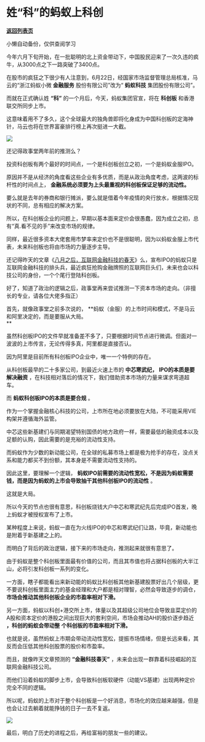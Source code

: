 # 姓“科”的蚂蚁上科创

[**返回列表页**](/gzh/政事堂2019)

小懒自动备份，仅供查阅学习

今年六月下旬开始，在一批聪明的北上资金带动下，中国股民迎来了一次久违的疯牛，从3000点之下一路突破了3400点。  

  

在股市的疯狂之下很少有人注意到，6月22日，经国家市场监督管理总局核准，马云的“浙江蚂蚁小微 **金融服务** 股份有限公司”改为“ **蚂蚁科技**
集团股份有限公司”。

  

而就在正式确认姓 **“科”** 的一个月后，今天，蚂蚁集团官宣，将在 **科创板** 和香港联交所同步上市。

  

这意味着用不了多久，这个全球最大的独角兽即将化身成为中国科创板的定海神针，马云也将在世界富豪排行榜上再次挺进一大截。

  

![](https://mmbiz.qpic.cn/mmbiz_jpg/rxhS23yu8cNUMMqtIMLHDiaiamMebiaiakPFFDfGcBleL9QISwqkxHCPmR6xBmdYJbgzictSQ74W2OTXp4Sf5LNSumg/640?wx_fmt=jpeg)

  

还记得政事堂两年前的推测么？

  

投资科创板有两个最好的时间点，一个是科创板创立之初，一个是蚂蚁金服IPO。  

  

原因并不是从经济的角度看这些企业有多优质，而是从政治角度考虑，这两波的标杆性的时间点上， **金融系统必须要为上头最重视的科创板保证足够的流动性。**

  

要么就是去年的券商和银行摊派，要么就是借着今年疫情的央行放水，根据情况现状的不同，总有相应的解决方案。

  

所以，在科创板企业的问题上，早期以基本面来定价会很愚蠢，因为成立之初，总有“真.看不见的手”来改变市场的规律。

  

同样，最近很多资本大佬套用市梦率来定价也不是很聪明，因为以蚂蚁金服上市代表，未来科创板也将由市场的力量逐步主导。  

  

还记得昨天的文章《[八月之后，互联网金融科技的春天](http://mp.weixin.qq.com/s?__biz=MzAwMzU1ODAwOQ==&mid=2650337295&idx=1&sn=f5b88a04afdb87fcbdb073fae9c28cbe&chksm=83350f19b442860f92269f0bf8514a9ff3fe08a678df82fdd27d06564d23ef58c71ef35f143e&scene=21#wechat_redirect)》么，宣布IPO的蚂蚁只是互联网金融科技的排头兵，最近疯狂抢购金融牌照的互联网巨头们，未来也会以科技公司的身份，一个个尾行登陆科创板。  

  

好了，知道了政治的逻辑之后，政事堂再来尝试推测一下资本市场的走向。（非擅长的专业，请各位大佬多指正）  

  

首先，就像政事堂之前多次说的， **蚂蚁（金服）的上市时间和模式，不是马云和阿里决定的，而是要服从大局。  
**

  

虽然科创板IPO的文件早就准备差不多了，只要根据时间节点进行微调。但面对一波波的上市传言，无论传得多真，阿里都是直接否认。

  

因为阿里是目前所有科创板IPO企业中，唯一一个特例的存在。  

  

从科创板最早的二十多家公司，到最近火速上市的 **中芯寒武纪，** **IPO的本质是要解决融资**
，在科技相对落后的情况下，我们借助资本市场的力量来谋求弯道超车。

  

而 **蚂蚁科创板IPO的本质是要合规** 。  

  

作为一个掌握金融核心科技的公司，上市所在地必须要放在大陆，不可能采用VIE构架并遵循海外监管。

  

中芯这些新基建们与同期渴望特别国债的地方政府一样，需要最低的融资成本以及足额的认购，因此需要的是充裕的流动性支持。

  

而蚂蚁作为少数的新动能公司，在全球的私募市场上都是极为抢手的存在，没点关系和能力都买不到份额，其本身是不需要流动性支持的。

  

因此这里，要理解一个逻辑， **蚂蚁IPO前需要的流动性宽松，不是因为蚂蚁需要钱，而是因为蚂蚁的上市会导致抽干其他科创板IPO的流动性** 。  

  

这就是大局。  

  

所以今天的节点也很有意思，科创板烧钱大户中芯和寒武纪先后完成IPO首发，晚上蚂蚁才被授权宣布了上市。

  

某种程度上来说，蚂蚁一直在为火线IPO的中芯和寒武纪们让路，毕竟，新动能也是附着于新基建之上的。

  

而明白了背后的政治逻辑，接下来的市场走向，推测起来就很有意思了。  

  

由于蚂蚁是整个科创板里面最有价值的公司，而且其市值也将占据科创板的大半江山，必将引发科创板一系列的变化。

  

一方面，瞎子都能看出来新动能的蚂蚁比科创板其他新基建股票好出几个层级，更不要说科创板里面主力的基金经理和大户都是相对理智，必然会导致逐步的调仓，
**市场会推动其他科创板企业的市盈率相对下滑。**

  

另一方面，蚂蚁以科创+港交所上市，体量以及其超级公司地位会导致韭菜定价的A股和资本定价的港股之间出现巨大的套利空间，市场会推动AH的股价逐步趋近
**，科创的蚂蚁会带动整** **个科创板的市盈率相对下滑。**

  

也就是说，虽然蚂蚁上市期会带动流动性宽松，提振市场情绪，但是长远来看，其反而会压低其他科创股票的股价和市盈率。  

  

而且，就像昨天文章预测的 **“金融科技春天”** ，未来会出现一群靠着科技崛起的互联网金融科技公司。

  

而他们沿着蚂蚁的脚步上市，会导致科创板软硬件（动能VS基建）出现两种定价完全不同的逻辑。

  

所以呢，蚂蚁的上市对于整个科创板是一个好消息，市场化的效应越来越强，但是也会让过去躺着就能挣钱的日子一去不复返。

  

![](https://mmbiz.qpic.cn/mmbiz_jpg/rxhS23yu8cPp0iaKAfe0ZsWfgGcY72o9Nror8TicrtnlDsqzY7y4Kum4fM3X0FMEGlbvm9HvZUiaETSnLt4DHNLbQ/640?wx_fmt=jpeg)

  

最后，明白了历史的进程之后，再给富裕的朋友一些的建议。  

  


